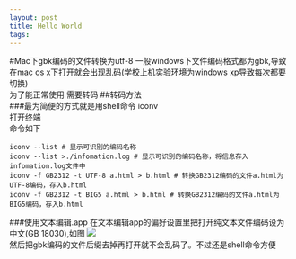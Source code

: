 ```yaml
---
layout: post
title: Hello World
tags: 
---
```

#Mac下gbk编码的文件转换为utf-8
一般windows下文件编码格式都为gbk,导致在mac os x下打开就会出现乱码(学校上机实验环境为windows xp导致每次都要切换)  
为了能正常使用 需要转码
##转码方法  
###最为简便的方式就是用shell命令  iconv  
打开终端  
命令如下

	iconv --list # 显示可识别的编码名称
    iconv --list >./infomation.log # 显示可识别的编码名称，将信息存入infomation.log文件中
    iconv -f GB2312 -t UTF-8 a.html > b.html # 转换GB2312编码的文件a.html为UTF-8编码，存入b.html
    iconv -f GB2312 -t BIG5 a.html > b.html # 转换GB2312编码的文件a.html为BIG5编码，存入b.html
###使用文本编辑.app
在文本编辑app的偏好设置里把打开纯文本文件编码设为中文(GB 18030),如图
![](https://raw.githubusercontent.com/Xcent-xl/Xcent-xl.github.io/master/images/osx_gbk/2.png)  
然后把gbk编码的文件后缀去掉再打开就不会乱码了。不过还是shell命令方便